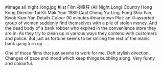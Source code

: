 #image	all_night_long.jpg
#list
Film	&#22812;&#30219;&#29378; (All Night Long)
Country	Hong Kong
Director	Tai Kit Mak
Year	1989
Cast	Cheng Yu-Ling, Fung Shiu-Fan, Kwok Kam-Yan
Details	Colour 90 minutes
#markdown
Plot: an ill-assorted group of women suddenly find
themselves with a pile of stolen money.  And the dead
body of a bank robber who expired in the convenience
store they are in.  As they try to clean up in various ways
they contend with customers and police.  But just
as fortune seems to be smiling the rest of the manic
bank gang turn up . . .

One of those films that just seems to work for me.
Deft stylish direction.  Changes of pace and mood
which keep things bubbling along.  Very funny and
colourful.
